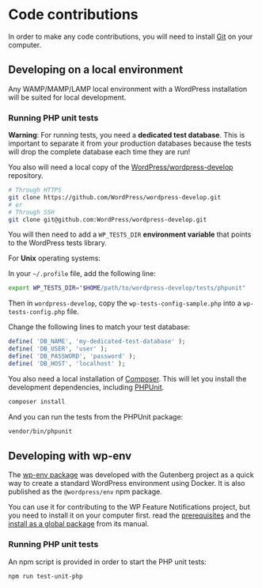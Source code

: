 # Code contributions

In order to make any code contributions, you will need to install [Git](https://git-scm.com/) on your computer.

## Developing on a local environment

Any WAMP/MAMP/LAMP local environment with a WordPress installation will be suited for local development.

### Running PHP unit tests

**Warning**: For running tests, you need a **dedicated test database**. This is important to separate it from your production databases because the tests will drop the complete database each time they are run!

You also will need a local copy of the [WordPress/wordpress-develop](https://github.com/WordPress/wordpress-develop) repository.

```bash
# Through HTTPS
git clone https://github.com/WordPress/wordpress-develop.git
# or
# Through SSH
git clone git@github.com:WordPress/wordpress-develop.git
```

You will then need to add a `WP_TESTS_DIR` **environment variable** that points to the WordPress tests library.

For **Unix** operating systems:

In your `~/.profile` file, add the following line:

```bash
export WP_TESTS_DIR="$HOME/path/to/wordpress-develop/tests/phpunit"
```

Then in `wordpress-develop`, copy the `wp-tests-config-sample.php` into a `wp-tests-config.php` file.

Change the following lines to match your test database:

```php
define( 'DB_NAME', 'my-dedicated-test-database' );
define( 'DB_USER', 'user' );
define( 'DB_PASSWORD', 'password' );
define( 'DB_HOST', 'localhost' );
```

You also need a local installation of [Composer](https://getcomposer.org/doc/00-intro.md). This will let you install the development dependencies, including [PHPUnit](https://phpunit.de/).

```bash
composer install
```

And you can run the tests from the PHPUnit package:

```bash
vendor/bin/phpunit
```

## Developing with wp-env

The [wp-env package](https://developer.wordpress.org/block-editor/packages/packages-env/) was developed with the Gutenberg project as a quick way to create a standard WordPress environment using Docker. It is also published as the `@wordpress/env` npm package.

You can use it for contributing to the WP Feature Notifications project, but you need to install it on your computer first. read the [prerequisites](https://developer.wordpress.org/block-editor/packages/packages-env/#prerequisites) and the [install as a global package](https://developer.wordpress.org/block-editor/packages/packages-env/#installation-as-a-global-package) from its manual.

### Running PHP unit tests

An npm script is provided in order to start the PHP unit tests:

```bash
npm run test-unit-php
```

